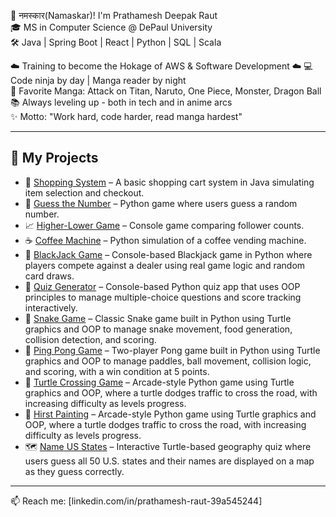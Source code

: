 👋 नमस्कार(Namaskar)! I'm Prathamesh Deepak Raut  
🎓 MS in Computer Science @ DePaul University  
🛠️ Java | Spring Boot | React | Python | SQL | Scala
 
☁️ Training to become the Hokage of AWS & Software Development ☁️
💻 Code ninja by day | Manga reader by night  
🎴 Favorite Manga: Attack on Titan, Naruto, One Piece, Monster, Dragon Ball  
📚 Always leveling up - both in tech and in anime arcs  
✨ Motto: "Work hard, code harder, read manga hardest"

---

## 🚀 My Projects

- 🛒 [Shopping System](https://github.com/rautpdr/Shopping-System) – A basic shopping cart system in Java simulating item selection and checkout.
- 🔢 [Guess the Number](https://github.com/rautpdr/Guess-the-number) – Python game where users guess a random number.
- 📈 [Higher-Lower Game](https://github.com/rautpdr/Higher-Lower-game) – Console game comparing follower counts.
- ☕ [Coffee Machine](https://github.com/rautpdr/Coffee_machine) – Python simulation of a coffee vending machine.
- 🎰 [BlackJack Game](https://github.com/rautpdr/BlackJack-Game) – Console-based Blackjack game in Python where players compete against a dealer using real game logic and random card draws.
- 🧠 [Quiz Generator](https://github.com/rautpdr/Quiz_Generator) – Console-based Python quiz app that uses OOP principles to manage multiple-choice questions and score tracking interactively.
- 🐍 [Snake Game](https://github.com/rautpdr/Snake_Game) – Classic Snake game built in Python using Turtle graphics and OOP to manage snake movement, food generation, collision detection, and scoring.
- 🏓 [Ping Pong Game](https://github.com/rautpdr/Ping-Pong-Game) – Two-player Pong game built in Python using Turtle graphics and OOP to manage paddles, ball movement, collision logic, and scoring, with a win condition at 5 points.
- 🐢 [Turtle Crossing Game](https://github.com/rautpdr/Turtle_crossing_game) –  Arcade-style Python game using Turtle graphics and OOP, where a turtle dodges traffic to cross the road, with increasing difficulty as levels progress.
- 🎨 [Hirst Painting](https://github.com/rautpdr/Hirst_Painting) –  Arcade-style Python game using Turtle graphics and OOP, where a turtle dodges traffic to cross the road, with increasing difficulty as levels progress.
- 🗺️ [Name US States](https://github.com/rautpdr/Name-US-States) –  Interactive Turtle-based geography quiz where users guess all 50 U.S. states and their names are displayed on a map as they guess correctly.


----

📫 Reach me: [linkedin.com/in/prathamesh-raut-39a545244]
